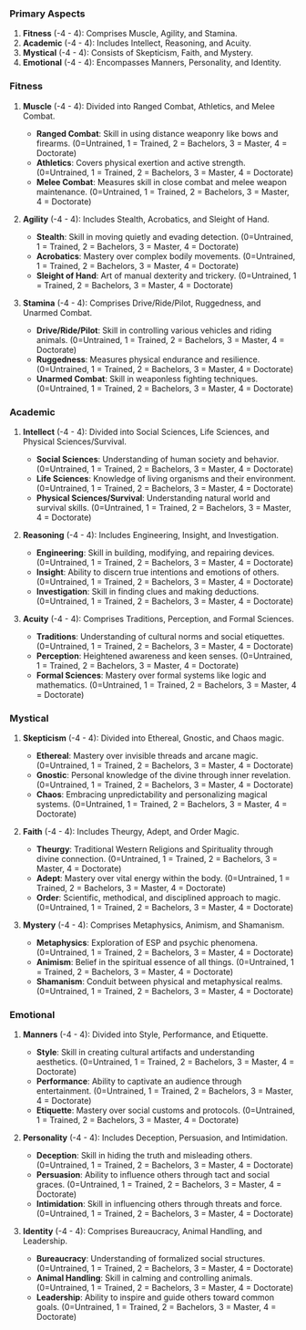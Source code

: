 ### Primary Aspects
1. **Fitness** (-4 - 4): Comprises Muscle, Agility, and Stamina. 
2. **Academic** (-4 - 4): Includes Intellect, Reasoning, and Acuity.
3. **Mystical** (-4 - 4): Consists of Skepticism, Faith, and Mystery.
4. **Emotional** (-4 - 4): Encompasses Manners, Personality, and Identity.

### Fitness
1. **Muscle** (-4 - 4): Divided into Ranged Combat, Athletics, and Melee Combat.
   - **Ranged Combat**: Skill in using distance weaponry like bows and firearms. (0=Untrained, 1 = Trained, 2 = Bachelors, 3 = Master, 4 = Doctorate)
   - **Athletics**: Covers physical exertion and active strength. (0=Untrained, 1 = Trained, 2 = Bachelors, 3 = Master, 4 = Doctorate)
   - **Melee Combat**: Measures skill in close combat and melee weapon maintenance. (0=Untrained, 1 = Trained, 2 = Bachelors, 3 = Master, 4 = Doctorate)
  
2. **Agility** (-4 - 4): Includes Stealth, Acrobatics, and Sleight of Hand.
   - **Stealth**: Skill in moving quietly and evading detection. (0=Untrained, 1 = Trained, 2 = Bachelors, 3 = Master, 4 = Doctorate)
   - **Acrobatics**: Mastery over complex bodily movements. (0=Untrained, 1 = Trained, 2 = Bachelors, 3 = Master, 4 = Doctorate)
   - **Sleight of Hand**: Art of manual dexterity and trickery. (0=Untrained, 1 = Trained, 2 = Bachelors, 3 = Master, 4 = Doctorate)

3. **Stamina** (-4 - 4): Comprises Drive/Ride/Pilot, Ruggedness, and Unarmed Combat.
   - **Drive/Ride/Pilot**: Skill in controlling various vehicles and riding animals. (0=Untrained, 1 = Trained, 2 = Bachelors, 3 = Master, 4 = Doctorate)
   - **Ruggedness**: Measures physical endurance and resilience. (0=Untrained, 1 = Trained, 2 = Bachelors, 3 = Master, 4 = Doctorate)
   - **Unarmed Combat**: Skill in weaponless fighting techniques. (0=Untrained, 1 = Trained, 2 = Bachelors, 3 = Master, 4 = Doctorate)

### Academic
1. **Intellect** (-4 - 4): Divided into Social Sciences, Life Sciences, and Physical Sciences/Survival.
   - **Social Sciences**: Understanding of human society and behavior. (0=Untrained, 1 = Trained, 2 = Bachelors, 3 = Master, 4 = Doctorate)
   - **Life Sciences**: Knowledge of living organisms and their environment. (0=Untrained, 1 = Trained, 2 = Bachelors, 3 = Master, 4 = Doctorate)
   - **Physical Sciences/Survival**: Understanding natural world and survival skills. (0=Untrained, 1 = Trained, 2 = Bachelors, 3 = Master, 4 = Doctorate)

2. **Reasoning** (-4 - 4): Includes Engineering, Insight, and Investigation.
   - **Engineering**: Skill in building, modifying, and repairing devices. (0=Untrained, 1 = Trained, 2 = Bachelors, 3 = Master, 4 = Doctorate)
   - **Insight**: Ability to discern true intentions and emotions of others. (0=Untrained, 1 = Trained, 2 = Bachelors, 3 = Master, 4 = Doctorate)
   - **Investigation**: Skill in finding clues and making deductions. (0=Untrained, 1 = Trained, 2 = Bachelors, 3 = Master, 4 = Doctorate)

3. **Acuity** (-4 - 4): Comprises Traditions, Perception, and Formal Sciences.
   - **Traditions**: Understanding of cultural norms and social etiquettes. (0=Untrained, 1 = Trained, 2 = Bachelors, 3 = Master, 4 = Doctorate)
   - **Perception**: Heightened awareness and keen senses. (0=Untrained, 1 = Trained, 2 = Bachelors, 3 = Master, 4 = Doctorate)
   - **Formal Sciences**: Mastery over formal systems like logic and mathematics. (0=Untrained, 1 = Trained, 2 = Bachelors, 3 = Master, 4 = Doctorate)

### Mystical
1. **Skepticism** (-4 - 4): Divided into Ethereal, Gnostic, and Chaos magic.
   - **Ethereal**: Mastery over invisible threads and arcane magic. (0=Untrained, 1 = Trained, 2 = Bachelors, 3 = Master, 4 = Doctorate)
   - **Gnostic**: Personal knowledge of the divine through inner revelation. (0=Untrained, 1 = Trained, 2 = Bachelors, 3 = Master, 4 = Doctorate)
   - **Chaos**: Embracing unpredictability and personalizing magical systems. (0=Untrained, 1 = Trained, 2 = Bachelors, 3 = Master, 4 = Doctorate)

2. **Faith** (-4 - 4): Includes Theurgy, Adept, and Order Magic.
   - **Theurgy**: Traditional Western Religions and Spirituality through divine connection. (0=Untrained, 1 = Trained, 2 = Bachelors, 3 = Master, 4 = Doctorate)
   - **Adept**: Mastery over vital energy within the body. (0=Untrained, 1 = Trained, 2 = Bachelors, 3 = Master, 4 = Doctorate)
   - **Order**: Scientific, methodical, and disciplined approach to magic. (0=Untrained, 1 = Trained, 2 = Bachelors, 3 = Master, 4 = Doctorate)

3. **Mystery** (-4 - 4): Comprises Metaphysics, Animism, and Shamanism.
   - **Metaphysics**: Exploration of ESP and psychic phenomena. (0=Untrained, 1 = Trained, 2 = Bachelors, 3 = Master, 4 = Doctorate)
   - **Animism**: Belief in the spiritual essence of all things. (0=Untrained, 1 = Trained, 2 = Bachelors, 3 = Master, 4 = Doctorate)
   - **Shamanism**: Conduit between physical and metaphysical realms. (0=Untrained, 1 = Trained, 2 = Bachelors, 3 = Master, 4 = Doctorate)

### Emotional
1. **Manners** (-4 - 4): Divided into Style, Performance, and Etiquette.
   - **Style**: Skill in creating cultural artifacts and understanding aesthetics. (0=Untrained, 1 = Trained, 2 = Bachelors, 3 = Master, 4 = Doctorate)
   - **Performance**: Ability to captivate an audience through entertainment. (0=Untrained, 1 = Trained, 2 = Bachelors, 3 = Master, 4 = Doctorate)
   - **Etiquette**: Mastery over social customs and protocols. (0=Untrained, 1 = Trained, 2 = Bachelors, 3 = Master, 4 = Doctorate)

2. **Personality** (-4 - 4): Includes Deception, Persuasion, and Intimidation.
   - **Deception**: Skill in hiding the truth and misleading others. (0=Untrained, 1 = Trained, 2 = Bachelors, 3 = Master, 4 = Doctorate)
   - **Persuasion**: Ability to influence others through tact and social graces. (0=Untrained, 1 = Trained, 2 = Bachelors, 3 = Master, 4 = Doctorate)
   - **Intimidation**: Skill in influencing others through threats and force. (0=Untrained, 1 = Trained, 2 = Bachelors, 3 = Master, 4 = Doctorate)

3. **Identity** (-4 - 4): Comprises Bureaucracy, Animal Handling, and Leadership.
   - **Bureaucracy**: Understanding of formalized social structures. (0=Untrained, 1 = Trained, 2 = Bachelors, 3 = Master, 4 = Doctorate)
   - **Animal Handling**: Skill in calming and controlling animals. (0=Untrained, 1 = Trained, 2 = Bachelors, 3 = Master, 4 = Doctorate)
   - **Leadership**: Ability to inspire and guide others toward common goals. (0=Untrained, 1 = Trained, 2 = Bachelors, 3 = Master, 4 = Doctorate)
